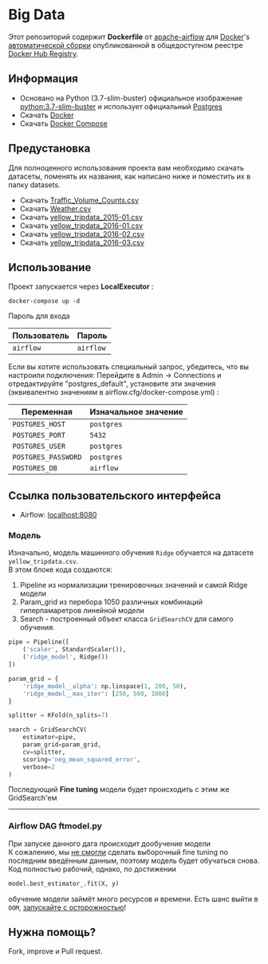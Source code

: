 # Big Data 

Этот репозиторий содержит **Dockerfile** от [apache-airflow](https://github.com/apache/incubator-airflow) для [Docker](https://www.docker.com/)'s [автоматической сборки](https://registry.hub.docker.com/u/puckel/docker-airflow/) опубликованной в общедоступном реестре [Docker Hub Registry](https://registry.hub.docker.com/).

## Информация

* Основано на Python (3.7-slim-buster) официальное изображение [python:3.7-slim-buster](https://hub.docker.com/_/python/) и использует официальный [Postgres](https://hub.docker.com/_/postgres/)
* Скачать [Docker](https://www.docker.com/)
* Скачать [Docker Compose](https://docs.docker.com/compose/install/)

## Предустановка

Для полноценного использования проекта вам необходимо скачать датасеты, поменять их названия, как написано ниже и поместить их в папку datasets.
* Скачать [Traffic_Volume_Counts.csv](https://data.cityofnewyork.us/Transportation/Traffic-Volume-Counts/btm5-ppia)
* Скачать [Weather.csv](https://www.kaggle.com/datasets/meinertsen/new-york-city-taxi-trip-hourly-weather-data?select=Weather.csv)
* Скачать [yellow_tripdata_2015-01.csv](https://www.kaggle.com/datasets/elemento/nyc-yellow-taxi-trip-data?select=yellow_tripdata_2015-01.csv)
* Скачать [yellow_tripdata_2016-01.csv](https://www.kaggle.com/datasets/elemento/nyc-yellow-taxi-trip-data?select=yellow_tripdata_2016-01.csv)
* Скачать [yellow_tripdata_2016-02.csv](https://www.kaggle.com/datasets/elemento/nyc-yellow-taxi-trip-data?select=yellow_tripdata_2016-02.csv)
* Скачать [yellow_tripdata_2016-03.csv](https://www.kaggle.com/datasets/elemento/nyc-yellow-taxi-trip-data?select=yellow_tripdata_2016-03.csv)

## Использование

Проект запускается через **LocalExecutor** :

    docker-compose up -d

Пароль для входа

| Пользователь        | Пароль    |
|---------------------|-----------|
| `airflow`           | `airflow` |

Если вы хотите использовать специальный запрос, убедитесь, что вы настроили подключения:
Перейдите в Admin -> Connections и отредактируйте "postgres_default", установите эти значения (эквивалентно значениям в airflow.cfg/docker-compose.yml) :

| Переменная          | Изначальное значение |
|---------------------|----------------------|
| `POSTGRES_HOST`     | `postgres`           | 
| `POSTGRES_PORT`     | `5432`               | 
| `POSTGRES_USER`     | `postgres`           |
| `POSTGRES_PASSWORD` | `postgres`           |
| `POSTGRES_DB`       | `airflow`            |

## Ссылка пользовательского интерфейса

- Airflow: [localhost:8080](http://localhost:8080/)

### Модель

Изначально, модель машинного обучения `Ridge` обучается на датасете `yellow_tripdata.csv`.\
В этом блоке кода создаются:
1. Pipeline из нормализации тренировочных значений и самой Ridge модели
2. Param_grid из перебора 1050 различных комбинаций гиперпамаретров линейной модели
3. Search - построенный объект класса `GridSearchCV` для самого обучения.
```python
pipe = Pipeline([
    ('scaler', StandardScaler()),
    ('ridge_model', Ridge())
])

param_grid = {
    'ridge_model__alpha': np.linspace(1, 200, 50),
    'ridge_model__max_iter': [250, 500, 1000]
}

splitter = KFold(n_splits=7)

search = GridSearchCV(
    estimator=pipe,
    param_grid=param_grid,
    cv=splitter,
    scoring='neg_mean_squared_error',
    verbose=2
)
```
Последующий **Fine tuning** модели будет происходить с этим же GridSearch'ем

---

### Airflow DAG ftmodel.py

При запуске данного дага происходит дообучение модели\
К сожалению, мы <ins>не смогли</ins> сделать выборочный fine tuning по последним введённым данным, поэтому модель будет обучаться снова. Код полностью рабочий, однако, по достижении
```python
model.best_estimator_.fit(X, y)
```
обучение модели займёт много ресурсов и времени. Есть шанс выйти в `ООМ`, <ins>запускайте с осторожностью</ins>!


## Нужна помощь?

Fork, improve и Pull request.
